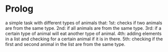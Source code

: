 # Prolog
a simple task with different types of animals that: 
1st: checks if two animals are from the same type.
2nd: if all animals are from the same type.
3rd: if a certain type of animal will eat another type of animal.
4th: adding elements in a list and checking for a certain animal if it is in there.
5th: checking if the first and second animal in the list are from the same type.
